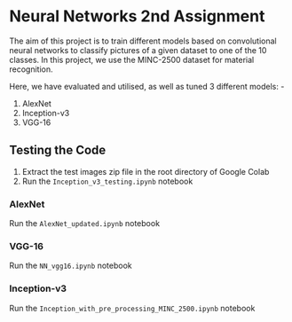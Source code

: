 # Neural Networks 2nd Assignment

The aim of this project is to train different models based on convolutional neural networks to classify pictures of a given dataset to one of the 10 classes. In this project, we use the MINC-2500 dataset for material recognition.

Here, we have evaluated and utilised, as well as tuned 3 different models: -
1.	AlexNet
2.	Inception-v3
3.	VGG-16

## Testing the Code

1. Extract the test images zip file in the root directory of Google Colab
2. Run the `Inception_v3_testing.ipynb` notebook

### AlexNet

Run the `AlexNet_updated.ipynb` notebook

### VGG-16

Run the `NN_vgg16.ipynb` notebook

### Inception-v3

Run the `Inception_with_pre_processing_MINC_2500.ipynb` notebook
